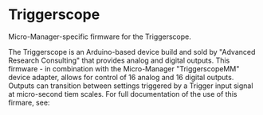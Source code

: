 # Triggerscope
Micro-Manager-specific firmware for the Triggerscope.

The Triggerscope is an Arduino-based device build and sold
by "Advanced Research Consulting" that provides analog and 
digital outputs.  This firmware - in combination with the 
Micro-Manager "TriggerscopeMM" device adapter, allows for 
control of 16 analog and 16 digital outputs.  Outputs can 
transition between settings triggered by a Trigger input 
signal at micro-second tiem scales.  For full documentation
of the use of this firmare, see: 
